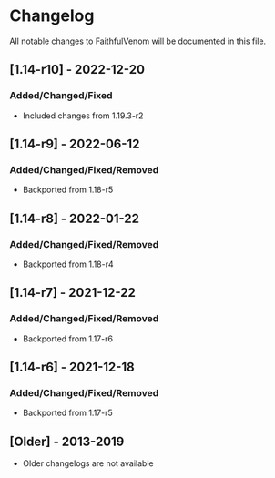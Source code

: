 # Changelog
All notable changes to FaithfulVenom will be documented in this file.

## [1.14-r10] - 2022-12-20
### Added/Changed/Fixed
- Included changes from 1.19.3-r2

## [1.14-r9] - 2022-06-12
### Added/Changed/Fixed/Removed
- Backported from 1.18-r5

## [1.14-r8] - 2022-01-22
### Added/Changed/Fixed/Removed
- Backported from 1.18-r4

## [1.14-r7] - 2021-12-22
### Added/Changed/Fixed/Removed
- Backported from 1.17-r6

## [1.14-r6] - 2021-12-18
### Added/Changed/Fixed/Removed
- Backported from 1.17-r5

## [Older] - 2013-2019
- Older changelogs are not available
